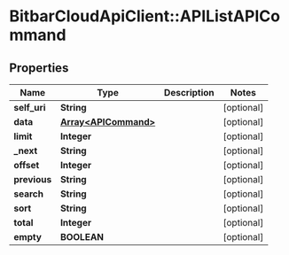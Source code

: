 # BitbarCloudApiClient::APIListAPICommand

## Properties
Name | Type | Description | Notes
------------ | ------------- | ------------- | -------------
**self_uri** | **String** |  | [optional] 
**data** | [**Array&lt;APICommand&gt;**](APICommand.md) |  | [optional] 
**limit** | **Integer** |  | [optional] 
**_next** | **String** |  | [optional] 
**offset** | **Integer** |  | [optional] 
**previous** | **String** |  | [optional] 
**search** | **String** |  | [optional] 
**sort** | **String** |  | [optional] 
**total** | **Integer** |  | [optional] 
**empty** | **BOOLEAN** |  | [optional] 

